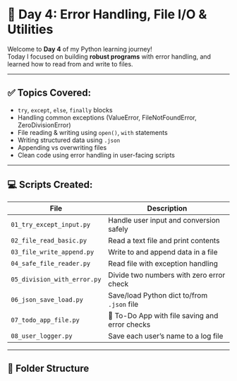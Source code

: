 # 🐍 Day 4: Error Handling, File I/O & Utilities

Welcome to **Day 4** of my Python learning journey!  
Today I focused on building **robust programs** with error handling, and learned how to read from and write to files.

---

## ✅ Topics Covered:
- `try`, `except`, `else`, `finally` blocks
- Handling common exceptions (ValueError, FileNotFoundError, ZeroDivisionError)
- File reading & writing using `open()`, `with` statements
- Writing structured data using `.json`
- Appending vs overwriting files
- Clean code using error handling in user-facing scripts

---

## 💻 Scripts Created:

| File                           | Description                                               |
|--------------------------------|-----------------------------------------------------------|
| `01_try_except_input.py`       | Handle user input and conversion safely                  |
| `02_file_read_basic.py`        | Read a text file and print contents                      |
| `03_file_write_append.py`      | Write to and append data in a file                       |
| `04_safe_file_reader.py`       | Read file with exception handling                        |
| `05_division_with_error.py`    | Divide two numbers with zero error check                |
| `06_json_save_load.py`         | Save/load Python dict to/from `.json` file              |
| `07_todo_app_file.py`          | 🔁 To-Do App with file saving and error checks           |
| `08_user_logger.py`            | Save each user’s name to a log file                     |

---

## 📂 Folder Structure

